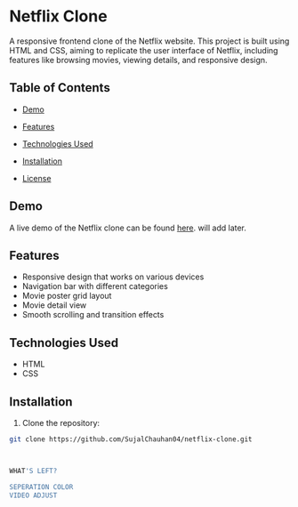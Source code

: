 # Netflix Clone

A responsive frontend clone of the Netflix website. This project is built using HTML and CSS, aiming to replicate the user interface of Netflix, including features like browsing movies, viewing details, and responsive design.

## Table of Contents

- [Demo](#demo)
- [Features](#features)
- [Technologies Used](#technologies-used)
- [Installation](#installation)

- [License](https://github.com/SujalChauhan04/NETFLIX/blob/main/LICENSE)

## Demo

A live demo of the Netflix clone can be found [here](#). will add later.

## Features

- Responsive design that works on various devices
- Navigation bar with different categories
- Movie poster grid layout
- Movie detail view
- Smooth scrolling and transition effects

## Technologies Used

- HTML
- CSS

## Installation

1. Clone the repository:

```bash
git clone https://github.com/SujalChauhan04/netflix-clone.git



WHAT'S LEFT?

SEPERATION COLOR
VIDEO ADJUST
